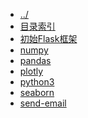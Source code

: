 
[@id]: _sidebar.md 
[@title]: python
[@location]: docs/python/_sidebar.md
[@author]: leity
[@date]: 2021-08-14

* [../](README.md)
* [目录索引](python/README.md)
* [初始Flask框架](python/MD20210101-01.md)
* [numpy](python/numpy.md)
* [pandas](python/pandas.md)
* [plotly](python/plotly.md)
* [python3](python/python3.md)
* [seaborn](python/seaborn.md)
* [send-email](python/send-email.md)
